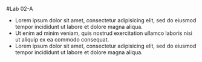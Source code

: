 #Lab 02-A

- Lorem ipsum dolor sit amet, consectetur adipisicing elit, sed do eiusmod tempor incididunt ut labore et dolore magna aliqua. 
- Ut enim ad minim veniam, quis nostrud exercitation ullamco laboris nisi ut aliquip ex ea commodo consequat. 
- Lorem ipsum dolor sit amet, consectetur adipisicing elit, sed do eiusmod tempor incididunt ut labore et dolore magna aliqua. 


